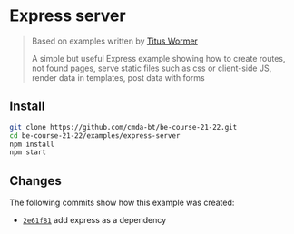# Express server

> Based on examples written by [Titus Wormer](http://wooorm.com)
> 
> A simple but useful Express example showing how to create routes, not found
> pages, serve static files such as css or client-side JS, render data in templates, 
> post data with forms


## Install


```bash
git clone https://github.com/cmda-bt/be-course-21-22.git
cd be-course-21-22/examples/express-server
npm install
npm start
```

## Changes

The following commits show how this example was created:

*   [`2e61f81`](https://github.com/rouws/be-examples-21-22/commit/560f753c940179ef24fab14767555856256ddbff)
    add express as a dependency
